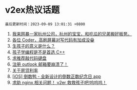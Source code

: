 # v2ex热议话题

`最后更新时间：2023-09-09 13:01:31 +0800`

1. [我来网暴一家杭州公司，杭州的宝宝，和吃瓜的兄弟搬好板凳。](https://www.v2ex.com/t/972102)
1. [各位 Coder，高刷屏幕对写代码有加成没😁](https://www.v2ex.com/t/972050)
1. [生孩子的意义是什么？](https://www.v2ex.com/t/972200)
1. [孩子学编程是不是首选 C++](https://www.v2ex.com/t/972165)
1. [求推荐敲代码键盘](https://www.v2ex.com/t/972024)
1. [注册 outlook 邮箱要崩溃了！](https://www.v2ex.com/t/972036)
1. [关于房贷利率](https://www.v2ex.com/t/972044)
1. [[iOS] 倒数鸭 - 全新设计的倒数正数纪念日 app](https://www.v2ex.com/t/972076)
1. [求助 nginx 相关问题！ v2er 救救孩子吧!呜呜呜！](https://www.v2ex.com/t/972086)

